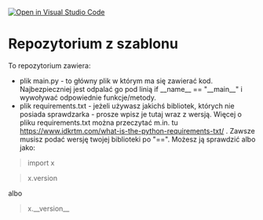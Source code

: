 [![Open in Visual Studio Code](https://classroom.github.com/assets/open-in-vscode-c66648af7eb3fe8bc4f294546bfd86ef473780cde1dea487d3c4ff354943c9ae.svg)](https://classroom.github.com/online_ide?assignment_repo_id=7970543&assignment_repo_type=AssignmentRepo)
# Repozytorium z szablonu

To repozytorium zawiera:
* plik main.py - to główny plik w którym ma się zawierać kod. Najbezpieczniej jest odpalać go pod linią if \_\_name\_\_ == "\_\_main\_\_" i wywoływać odpowiednie funkcje/metody.
* plik requirements.txt - jeżeli używasz jakichś bibliotek, których nie posiada sprawdzarka - prosze wpisz je tutaj wraz z wersją. Więcej o pliku requirements.txt można przeczytać m.in. tu https://www.idkrtm.com/what-is-the-python-requirements-txt/ . Zawsze musisz podać wersję twojej biblioteki po "==". Możesz ją sprawdzić albo jako:

> import x

> x.version

albo

> x.\_\_version\_\_
